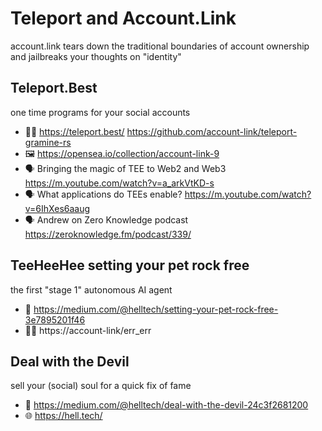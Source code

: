 # Teleport and Account.Link

account.link tears down the traditional boundaries of account ownership and jailbreaks your thoughts on "identity"

## Teleport.Best 
one time programs for your social accounts 
- 👨‍💻 https://teleport.best/
https://github.com/account-link/teleport-gramine-rs
- 🖼️ https://opensea.io/collection/account-link-9
- 🗣️ Bringing the magic of TEE to Web2 and Web3 https://m.youtube.com/watch?v=a_arkVtKD-s
- 🗣️ What applications do TEEs enable? https://m.youtube.com/watch?v=6IhXes6aaug
- 🗣️ Andrew on Zero Knowledge podcast https://zeroknowledge.fm/podcast/339/

## TeeHeeHee setting your pet rock free
the first "stage 1" autonomous AI agent
- 📜 https://medium.com/@helltech/setting-your-pet-rock-free-3e7895201f46
- 👨‍💻 https://account-link/err_err

## Deal with the Devil 
sell your (social) soul for a quick fix of fame
- 📜 https://medium.com/@helltech/deal-with-the-devil-24c3f2681200
- 🌐 https://hell.tech/
